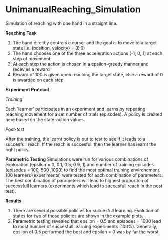 # UnimanualReaching_Simulation
Simulation of reaching with one hand in a straight line.

**Reaching Task**
1. The hand directly controls a cursor and the goal is to move to a target state i.e. (position, velocity) = (8,0)
2. The hand chooses one of the three acceleration actions  (-1, 0, 1) at each step of movement.
3. At each step the action is chosen in a epsilon-greedy manner and recevies a reward
4. Reward of 100 is given upon reaching the target state, else a reward of 0 is awarded on each step.

**Experiment Protocol**

_Training_

Each 'learner' participates in an experiment and learns by repeating reaching movement for a set number of trials (episodes). A policy is created here based on the state-action values.

_Post-test_

After the training, the learnt policy is put to test to see if it leads to a succesfull reach. If the reach is succesfull then the learner has learnt the right policy. 

**Parametric Testing**
Simulations were run for various combinations of exploration (epsilon = 0, 0.1, 0.5, 0.9, 1) and number of training episodes (episodes = 100, 500 ,1000) to find the most optimal training environement. 
100 learners (experiments) were tested for each combination of parameters.
The best combination of parameters will lead to highest proportion of successfull learners (experiments which lead to succesfull reach in the post test). 

**Results**
1. There are several possible policies for succesfull learning. Evolution of states for two of those policies are shown in the example plots.
2. Parametric testing revealed that epsilon = 0.5 and episodes = 1000 lead to most number of succesfull learning experiments (100%). Generally, epsilon of 0.5 performed the best and epsilon = 0 was by far the worst.
